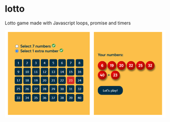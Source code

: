 # lotto

Lotto game made with Javascript loops, promise and timers

![Alt text](/media/Screenshot.png?raw=true "Optional Title")
